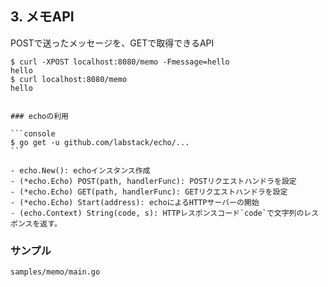 ## 3. メモAPI

POSTで送ったメッセージを、GETで取得できるAPI

```console
$ curl -XPOST localhost:8080/memo -Fmessage=hello
hello
$ curl localhost:8080/memo
hello
```

~~~

### echoの利用

```console
$ go get -u github.com/labstack/echo/...
```

- echo.New(): echoインスタンス作成
- (*echo.Echo) POST(path, handlerFunc): POSTリクエストハンドラを設定
- (*echo.Echo) GET(path, handlerFunc): GETリクエストハンドラを設定
- (*echo.Echo) Start(address): echoによるHTTPサーバーの開始
- (echo.Context) String(code, s): HTTPレスポンスコード`code`で文字列のレスポンスを返す。

~~~

### サンプル

`samples/memo/main.go`